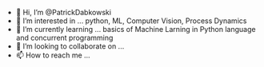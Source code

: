 - 👋 Hi, I’m @PatrickDabkowski
- 👀 I’m interested in ... python, ML, Computer Vision, Process Dynamics
- 🌱 I’m currently learning ... basics of Machine Larning in Python language and concurrent programming
- 💞️ I’m looking to collaborate on ... 
- 📫 How to reach me ...

<!---
PatrickDabkowski/PatrickDabkowski is a ✨ special ✨ repository because its `README.md` (this file) appears on your GitHub profile.
You can click the Preview link to take a look at your changes.
--->
